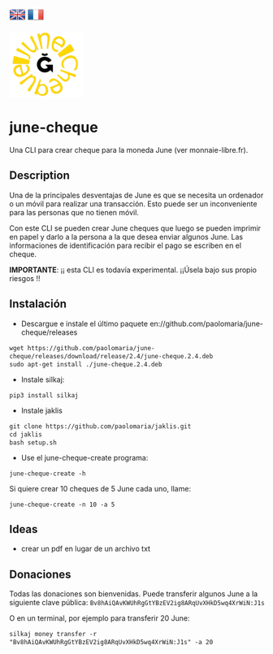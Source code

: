 [<img src="https://github.com/paolomaria/june-cheque-app/raw/main/www/img/flag-gb.png">](README.md) [<img src="https://github.com/paolomaria/june-cheque-app/raw/main/www/img/flag-fr.png">](README_fr.md)


![June Cheque logo](https://github.com/paolomaria/june-cheque-app/raw/main/www/img/logo_144px.png)

# june-cheque

Una CLI para crear cheque para la moneda June (ver monnaie-libre.fr). 

## Description

Una de la principales desventajas de June es que se necesita un ordenador o un móvil para realizar una transacción. Esto puede ser un inconveniente para las personas que no tienen móvil.   

Con este CLI se pueden crear June cheques que luego se pueden imprimir en papel y darlo a la persona a la que desea enviar algunos June. Las informaciones de identificación para recibir el pago se escriben en el cheque.

**IMPORTANTE**: ¡¡ esta CLI es todavía experimental. ¡¡Úsela bajo sus propio riesgos !!

## Instalación

 - Descargue e instale el último paquete en://github.com/paolomaria/june-cheque/releases
 ```
wget https://github.com/paolomaria/june-cheque/releases/download/release/2.4/june-cheque.2.4.deb
sudo apt-get install ./june-cheque.2.4.deb
 ```
 
 - Instale silkaj:
 ```
 pip3 install silkaj
 ```
  - Instale jaklis
```
git clone https://github.com/paolomaria/jaklis.git
cd jaklis
bash setup.sh
```
 - Use el june-cheque-create programa:
```
june-cheque-create -h
```

Si quiere crear 10 cheques de 5 June cada uno, llame:
```
june-cheque-create -n 10 -a 5
```

## Ideas

 - crear un pdf en lugar de un archivo txt
 
 
## Donaciones

Todas las donaciones son bienvenidas. Puede transferir algunos June a la siguiente clave pública: `Bv8hAiQAvKWUhRgGtYBzEV2ig8ARqUvXHkD5wq4XrWiN:J1s`

O en un terminal, por ejemplo para transferir 20 June:
```
silkaj money transfer -r "Bv8hAiQAvKWUhRgGtYBzEV2ig8ARqUvXHkD5wq4XrWiN:J1s" -a 20
```
